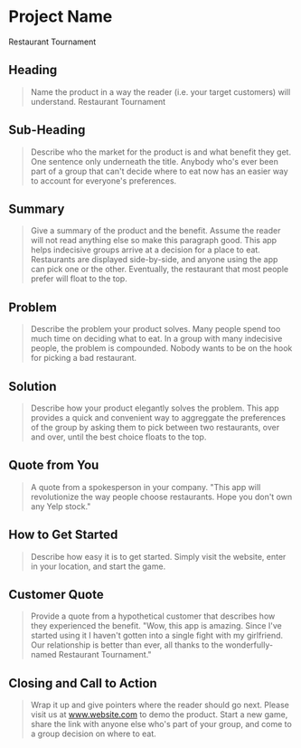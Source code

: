 # Project Name #
Restaurant Tournament
<!-- 
> This material was originally posted [here](http://www.quora.com/What-is-Amazons-approach-to-product-development-and-product-management). It is reproduced here for posterities sake.

There is an approach called "working backwards" that is widely used at Amazon. They work backwards from the customer, rather than starting with an idea for a product and trying to bolt customers onto it. While working backwards can be applied to any specific product decision, using this approach is especially important when developing new products or features.

For new initiatives a product manager typically starts by writing an internal press release announcing the finished product. The target audience for the press release is the new/updated product's customers, which can be retail customers or internal users of a tool or technology. Internal press releases are centered around the customer problem, how current solutions (internal or external) fail, and how the new product will blow away existing solutions.

If the benefits listed don't sound very interesting or exciting to customers, then perhaps they're not (and shouldn't be built). Instead, the product manager should keep iterating on the press release until they've come up with benefits that actually sound like benefits. Iterating on a press release is a lot less expensive than iterating on the product itself (and quicker!).

If the press release is more than a page and a half, it is probably too long. Keep it simple. 3-4 sentences for most paragraphs. Cut out the fat. Don't make it into a spec. You can accompany the press release with a FAQ that answers all of the other business or execution questions so the press release can stay focused on what the customer gets. My rule of thumb is that if the press release is hard to write, then the product is probably going to suck. Keep working at it until the outline for each paragraph flows. 

Oh, and I also like to write press-releases in what I call "Oprah-speak" for mainstream consumer products. Imagine you're sitting on Oprah's couch and have just explained the product to her, and then you listen as she explains it to her audience. That's "Oprah-speak", not "Geek-speak".

Once the project moves into development, the press release can be used as a touchstone; a guiding light. The product team can ask themselves, "Are we building what is in the press release?" If they find they're spending time building things that aren't in the press release (overbuilding), they need to ask themselves why. This keeps product development focused on achieving the customer benefits and not building extraneous stuff that takes longer to build, takes resources to maintain, and doesn't provide real customer benefit (at least not enough to warrant inclusion in the press release).
 -->
 
## Heading ##
  > Name the product in a way the reader (i.e. your target customers) will understand.
  Restaurant Tournament

## Sub-Heading ##
  > Describe who the market for the product is and what benefit they get. One sentence only underneath the title.
  Anybody who's ever been part of a group that can't decide where to eat now has an easier way to account for everyone's preferences.

## Summary ##
  > Give a summary of the product and the benefit. Assume the reader will not read anything else so make this paragraph good.
  This app helps indecisive groups arrive at a decision for a place to eat. Restaurants are displayed side-by-side, and anyone using the app can pick one or the other. Eventually, the restaurant that most people prefer will float to the top.

## Problem ##
  > Describe the problem your product solves.
  Many people spend too much time on deciding what to eat. In a group with many indecisive people, the problem is compounded. Nobody wants to be on the hook for picking a bad restaurant. 

## Solution ##
  > Describe how your product elegantly solves the problem.
  This app provides a quick and convenient way to aggreggate the preferences of the group by asking them to pick between two restaurants, over and over, until the best choice floats to the top.

## Quote from You ##
  > A quote from a spokesperson in your company.
  "This app will revolutionize the way people choose restaurants. Hope you don't own any Yelp stock."

## How to Get Started ##
  > Describe how easy it is to get started.
  Simply visit the website, enter in your location, and start the game.

## Customer Quote ##
  > Provide a quote from a hypothetical customer that describes how they experienced the benefit.
  "Wow, this app is amazing. Since I've started using it I haven't gotten into a single fight with my girlfriend. Our relationship is better than ever, all thanks to the wonderfully-named Restaurant Tournament."

## Closing and Call to Action ##
  > Wrap it up and give pointers where the reader should go next.
  Please visit us at www.website.com to demo the product. Start a new game, share the link with anyone else who's part of your group, and come to a group decision on where to eat.